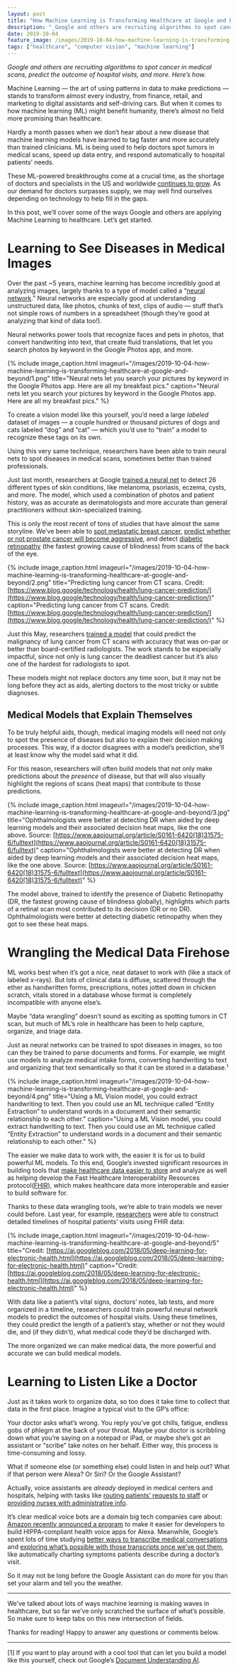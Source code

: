 ```yaml
---
layout: post
title: "How Machine Learning is Transforming Healthcare at Google and Beyond"
description: "_Google and others are recruiting algorithms to spot cancer in medical scans, predict the outcome of hospital visits, and more. Here’s how._"
date: 2019-10-04
feature_image: /images/2019-10-04-how-machine-learning-is-transforming-healthcare-at-google-and-beyond/0.png
tags: ["healthcare", "computer vision", "machine learning"]
---
```


_Google and others are recruiting algorithms to spot cancer in medical scans, predict the outcome of hospital visits, and more. Here’s how._

<!--more-->

Machine Learning — the art of using patterns in data to make predictions — stands to transform almost every industry, from finance, retail, and marketing to digital assistants and self-driving cars. But when it comes to how machine learning (ML) might benefit humanity, there’s almost no field more promising than healthcare.

Hardly a month passes when we don’t hear about a new disease that machine learning models have learned to tag faster and more accurately than trained clinicians. ML is being used to help doctors spot tumors in medical scans, speed up data entry, and respond automatically to hospital patients’ needs.

These ML-powered breakthroughs come at a crucial time, as the shortage of doctors and specialists in the US and worldwide [continues to grow](https://www.aamc.org/news-insights/press-releases/new-findings-confirm-predictions-physician-shortage). As our demand for doctors surpasses supply, we may well find ourselves depending on technology to help fill in the gaps.

In this post, we’ll cover some of the ways Google and others are applying Machine Learning to healthcare. Let’s get started.

Learning to See Diseases in Medical Images
==========================================

Over the past ~5 years, machine learning has become incredibly good at analyzing images, largely thanks to a type of model called a “[neural network](http://news.mit.edu/2017/explained-neural-networks-deep-learning-0414).” Neural networks are especially good at understanding unstructured data, like photos, chunks of text, clips of audio — stuff that’s not simple rows of numbers in a spreadsheet (though they’re good at analyzing that kind of data too!).

Neural networks power tools that recognize faces and pets in photos, that convert handwriting into text, that create fluid translations, that let you search photos by keyword in the Google Photos app, and more.

{% include image_caption.html imageurl="/images/2019-10-04-how-machine-learning-is-transforming-healthcare-at-google-and-beyond/1.png" title="Neural nets let you search your pictures by keyword in the Google Photos app. Here are all my breakfast pics." caption="Neural nets let you search your pictures by keyword in the Google Photos app. Here are all my breakfast pics." %}



To create a vision model like this yourself, you’d need a large _labeled_ dataset of images — a couple hundred or thousand pictures of dogs and cats labeled “dog” and “cat” — which you’d use to “train” a model to recognize these tags on its own.

Using this very same technique, researchers have been able to train neural nets to spot diseases in medical scans, sometimes better than trained professionals.

Just last month, researchers at Google [trained a neural net](https://arxiv.org/abs/1909.05382) to detect 26 different types of skin conditions, like melanoma, psoriasis, eczema, cysts, and more. The model, which used a combination of photos and patient history, was as accurate as dermatologists and more accurate than general practitioners without skin-specialized training.

This is only the most recent of tons of studies that have almost the same storyline. We’ve been able to [spot metastatic breast cancer](https://ai.googleblog.com/2017/03/assisting-pathologists-in-detecting.html), [predict whether or not prostate cancer will become aggressive](https://ai.googleblog.com/2018/11/improved-grading-of-prostate-cancer.html), and detect [diabetic retinopathy](https://ai.googleblog.com/2018/12/improving-effectiveness-of-diabetic.html) (the fastest growing cause of blindness) from scans of the back of the eye.

{% include image_caption.html imageurl="/images/2019-10-04-how-machine-learning-is-transforming-healthcare-at-google-and-beyond/2.png" title="Predicting lung cancer from CT scans. Credit: [https://www.blog.google/technology/health/lung-cancer-prediction/](https://www.blog.google/technology/health/lung-cancer-prediction/)" caption="Predicting lung cancer from CT scans. Credit: [https://www.blog.google/technology/health/lung-cancer-prediction/](https://www.blog.google/technology/health/lung-cancer-prediction/)" %}



Just this May, researchers [trained a model](https://www.blog.google/technology/health/lung-cancer-prediction/) that could predict the malignancy of lung cancer from CT scans with accuracy that was on-par or better than board-certified radiologists. The work stands to be especially impactful, since not only is lung cancer the deadliest cancer but it’s also one of the hardest for radiologists to spot.

These models might not replace doctors any time soon, but it may not be long before they act as aids, alerting doctors to the most tricky or subtle diagnoses.

Medical Models that Explain Themselves
--------------------------------------

To be truly helpful aids, though, medical imaging models will need not only to spot the presence of diseases but also to explain their decision making processes. This way, if a doctor disagrees with a model’s prediction, she’ll at least know why the model said what it did.

For this reason, researchers will often build models that not only make predictions about the _presence_ of disease, but that will also visually highlight the regions of scans (heat maps) that contribute to those predictions.

{% include image_caption.html imageurl="/images/2019-10-04-how-machine-learning-is-transforming-healthcare-at-google-and-beyond/3.jpg" title="Ophthalmologists were better at detecting DR when aided by deep learning models and their associated decision heat maps, like the one above. Source: [https://www.aaojournal.org/article/S0161-6420(18)31575-6/fulltext](https://www.aaojournal.org/article/S0161-6420(18)31575-6/fulltext)" caption="Ophthalmologists were better at detecting DR when aided by deep learning models and their associated decision heat maps, like the one above. Source: [https://www.aaojournal.org/article/S0161-6420(18)31575-6/fulltext](https://www.aaojournal.org/article/S0161-6420(18)31575-6/fulltext)" %}



The model above, trained to identify the presence of Diabetic Retinopathy (DR, the fastest growing cause of blindness globally), highlights which parts of a retinal scan most contributed to its decision (DR or no DR). Ophthalmologists were better at detecting diabetic retinopathy when they got to see these heat maps.

Wrangling the Medical Data Firehose
===================================

ML works best when it’s got a nice, neat dataset to work with (like a stack of labeled x-rays). But lots of clinical data is diffuse, scattered through the ether as handwritten forms, prescriptions, notes jotted down in chicken scratch, vitals stored in a database whose format is completely incompatible with anyone else’s.

Maybe “data wrangling” doesn’t sound as exciting as spotting tumors in CT scan, but much of ML’s role in healthcare has been to help capture, organize, and triage data.

Just as neural networks can be trained to spot diseases in images, so too can they be trained to parse documents and forms. For example, we might use models to analyze medical intake forms, converting handwriting to text and organizing that text semantically so that it can be stored in a database.¹

{% include image_caption.html imageurl="/images/2019-10-04-how-machine-learning-is-transforming-healthcare-at-google-and-beyond/4.png" title="Using a ML Vision model, you could extract handwriting to text. Then you could use an ML technique called “Entity Extraction” to understand words in a document and their semantic relationship to each other." caption="Using a ML Vision model, you could extract handwriting to text. Then you could use an ML technique called “Entity Extraction” to understand words in a document and their semantic relationship to each other." %}



The easier we make data to work with, the easier it is for us to build powerful ML models. To this end, Google’s invested significant resources in building tools that [make healthcare data easier to store](http://cloud.google.com/healthcare) and analyze as well as helping develop the Fast Healthcare Interoperability Resources protocol([FHIR](https://ai.googleblog.com/2018/03/making-healthcare-data-work-better-with.html)), which makes healthcare data more interoperable and easier to build software for.

Thanks to these data wrangling tools, we’re able to train models we never could before. Last year, for example, [researchers](https://ai.googleblog.com/2018/05/deep-learning-for-electronic-health.html) were able to construct detailed timelines of hospital patients’ visits using FHIR data:

{% include image_caption.html imageurl="/images/2019-10-04-how-machine-learning-is-transforming-healthcare-at-google-and-beyond/5" title="Credit: [https://ai.googleblog.com/2018/05/deep-learning-for-electronic-health.html](https://ai.googleblog.com/2018/05/deep-learning-for-electronic-health.html)" caption="Credit: [https://ai.googleblog.com/2018/05/deep-learning-for-electronic-health.html](https://ai.googleblog.com/2018/05/deep-learning-for-electronic-health.html)" %}



With data like a patient’s vital signs, doctors’ notes, lab tests, and more organized in a timeline, researchers could train powerful neural network models to predict the outcomes of hospital visits. Using these timelines, they could predict the length of a patient’s stay, whether or not they would die, and (if they didn’t), what medical code they’d be discharged with.

The more organized we can make medical data, the more powerful and accurate we can build medical models.

Learning to Listen Like a Doctor
================================

Just as it takes work to organize data, so too does it take time to collect that data in the first place. Imagine a typical visit to the GP’s office:

Your doctor asks what’s wrong. You reply you’ve got chills, fatigue, endless gobs of phlegm at the back of your throat. Maybe your doctor is scribbling down what you’re saying on a notepad or iPad, or maybe she’s got an assistant or “scribe” take notes on her behalf. Either way, this process is time-consuming and lossy.

What if someone else (or something else) could listen in and help out? What if that person were Alexa? Or Siri? Or the Google Assistant?

Actually, voice assistants are _already_ deployed in medical centers and hospitals, helping with tasks like [routing patients’ requests to staff](https://techcrunch.com/2019/02/25/cedars-sinai-puts-amazon-alexa-in-patient-rooms-as-part-of-a-pilot-program/) or [providing nurses with administrative info](https://hbr.org/2018/03/what-will-health-care-look-like-once-smart-speakers-are-everywhere).

It’s clear medical voice bots are a domain big tech companies care about: [Amazon recently announced a program](https://techcrunch.com/2019/04/04/amazon-alexa-launches-its-first-hipaa-compliant-medical-skills/) to make it easier for developers to build HIPPA-compliant health voice apps for Alexa. Meanwhile, Google’s spent lots of time studying [better ways to transcribe medical conversations](https://arxiv.org/pdf/1711.07274.pdf) and [exploring what’s possible with those transcripts once we’ve got them](https://jamanetwork.com/journals/jamainternalmedicine/fullarticle/2728955), like automatically charting symptoms patients describe during a doctor’s visit.

So it may not be long before the Google Assistant can do more for you than set your alarm and tell you the weather.

* * *

We’ve talked about lots of ways machine learning is making waves in healthcare, but so far we’ve only scratched the surface of what’s possible. So make sure to keep tabs on this new intersection of fields.

Thanks for reading! Happy to answer any questions or comments below.

* * *

\[1\] If you want to play around with a cool tool that can let you build a model like this yourself, check out Google’s [Document Understanding AI](https://cloud.google.com/solutions/document-ai/).
